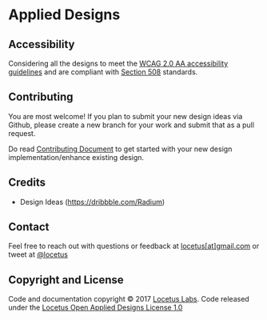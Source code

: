 # Applied Designs


## Accessibility

Considering all the designs to meet the [WCAG 2.0 AA accessibility guidelines](https://www.w3.org/TR/WCAG20/) and are compliant with [Section 508](https://www.section508.gov/) standards.

## Contributing

You are most welcome! If you plan to submit your new design ideas via Github, please create a new branch for your work and submit that as a pull request. 

Do read [Contributing Document](https://github.com/Locetus/applied-designs/blob/master/CONTRIBUTING.md) to get started with your new design implementation/enhance existing design. 

## Credits

- Design Ideas (https://dribbble.com/Radium) 

## Contact

Feel free to reach out with questions or feedback at [locetus[at]gmail.com](mailto:locetus@gmail.com) or
tweet at [@locetus](https://twitter.com/locetus)

## Copyright and License

Code and documentation copyright © 2017 [Locetus Labs](https://locetus.github.io/). Code released under the [Locetus Open Applied Designs License 1.0](https://github.com/locetus/applied-designs/blob/master/LICENSE)
